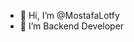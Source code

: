 - 👋 Hi, I’m @MostafaLotfy
- 👀 I’m Backend Developer

<!---
MostafaLotfy00/MostafaLotfy00 is a ✨ special ✨ repository because its `README.md` (this file) appears on your GitHub profile.
You can click the Preview link to take a look at your changes.
--->
